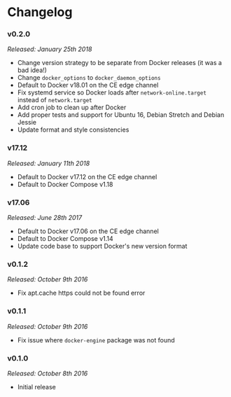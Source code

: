 # Changelog

### v0.2.0

*Released: January 25th 2018*

- Change version strategy to be separate from Docker releases (it was a bad idea!)
- Change `docker_options` to `docker_daemon_options`
- Default to Docker v18.01 on the CE edge channel
- Fix systemd service so Docker loads after `network-online.target` instead of `network.target`
- Add cron job to clean up after Docker
- Add proper tests and support for Ubuntu 16, Debian Stretch and Debian Jessie
- Update format and style consistencies

### v17.12

*Released: January 11th 2018*

- Default to Docker v17.12 on the CE edge channel
- Default to Docker Compose v1.18

### v17.06

*Released: June 28th 2017*

- Default to Docker v17.06 on the CE edge channel
- Default to Docker Compose v1.14
- Update code base to support Docker's new version format

### v0.1.2

*Released: October 9th 2016*

- Fix apt.cache https could not be found error

### v0.1.1

*Released: October 9th 2016*

- Fix issue where `docker-engine` package was not found

### v0.1.0

*Released: October 8th 2016*

- Initial release
